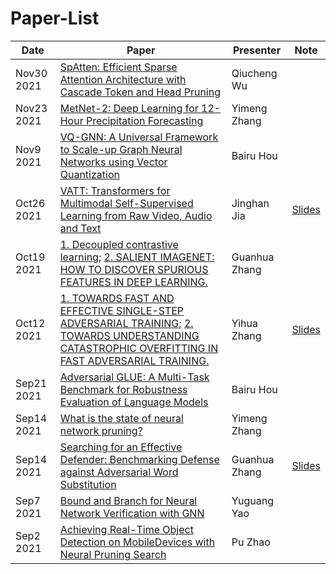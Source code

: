 # Paper-List


| Date       | Paper                                                                                                                    | Presenter   | Note |
| ---------- | ------------------------------------------------------------------------------------------------------------------------ | ----------- | ---- |
| Nov30 2021 | [SpAtten: Efficient Sparse Attention Architecture with Cascade Token and Head Pruning](https://arxiv.org/abs/2012.09852) | Qiucheng Wu |      |
| Nov23 2021 | [MetNet-2: Deep Learning for 12-Hour Precipitation Forecasting](https://arxiv.org/pdf/2111.07470.pdf) | Yimeng Zhang |      |
| Nov9 2021 | [VQ-GNN: A Universal Framework to Scale-up Graph Neural Networks using Vector Quantization](https://arxiv.org/pdf/2110.14363.pdf) | Bairu Hou |      |
| Oct26 2021 | [VATT: Transformers for Multimodal Self-Supervised Learning from Raw Video, Audio and Text](https://arxiv.org/pdf/2104.11178.pdf) | Jinghan Jia |   [Slides](https://www.overleaf.com/project/6176f1d3cfe1a9852e70f661)   |
| Oct19 2021 | [1. Decoupled contrastive learning;](https://arxiv.org/pdf/2110.06848.pdf) [2. SALIENT IMAGENET: HOW TO DISCOVER SPURIOUS FEATURES IN DEEP LEARNING.](https://arxiv.org/pdf/2110.04301.pdf) | Guanhua Zhang |     |
| Oct12 2021 | [1. TOWARDS FAST AND EFFECTIVE SINGLE-STEP ADVERSARIAL TRAINING;](https://openreview.net/pdf?id=fRnRsdc_nR7) [2. TOWARDS UNDERSTANDING CATASTROPHIC OVERFITTING IN FAST ADVERSARIAL TRAINING.](https://openreview.net/pdf?id=lDvJM5XUyrx) | Yihua Zhang |  [Slides](https://www.overleaf.com/read/zmtbpzfnvrcn)   |
| Sep21 2021 | [Adversarial GLUE: A Multi-Task Benchmark for Robustness Evaluation of Language Models](https://openreview.net/pdf?id=GF9cSKI3A_q) | Bairu Hou |    |
| Sep14 2021 | [What is the state of neural network pruning?](https://arxiv.org/pdf/2003.03033.pdf) | Yimeng Zhang |    |
| Sep14 2021 | [Searching for an Effective Defender: Benchmarking Defense against Adversarial Word Substitution](https://arxiv.org/pdf/2108.12777.pdf) | Guanhua Zhang |  [Slides]( https://www.overleaf.com/read/crjssxhkkhkt)  |
| Sep7 2021 | [Bound and Branch for Neural Network Verification with GNN](https://arxiv.org/pdf/2107.12855.pdf) | Yuguang Yao |    |
| Sep2 2021 | [Achieving Real-Time Object Detection on MobileDevices with Neural Pruning Search](https://arxiv.org/abs/2106.14943) | Pu Zhao |    |
